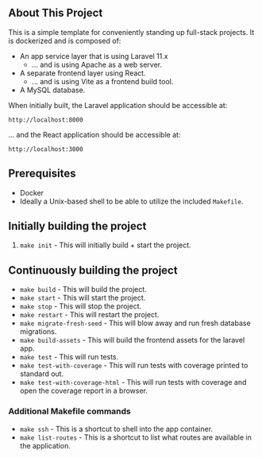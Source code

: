 ## About This Project

This is a simple template for conveniently standing up full-stack projects. It is dockerized and is composed of:

- An app service layer that is using Laravel 11.x
  - ... and is using Apache as a web server.
- A separate frontend layer using React.
  - ... and is using Vite as a frontend build tool.
- A MySQL database.

When initially built, the Laravel application should be accessible at:

```apacheconf
http://localhost:8000
```

... and the React application should be accessible at:

```apacheconf
http://localhost:3000
```

## Prerequisites

- Docker
- Ideally a Unix-based shell to be able to utilize the included `Makefile`.

## Initially building the project

1. `make init` - This will initially build + start the project.

## Continuously building the project

- `make build` - This will build the project.
- `make start` - This will start the project.
- `make stop` - This will stop the project.
- `make restart` - This will restart the project.
- `make migrate-fresh-seed` - This will blow away and run fresh database migrations.
- `make build-assets` - This will build the frontend assets for the laravel app.
- `make test` - This will run tests.
- `make test-with-coverage` - This will run tests with coverage printed to standard out.
- `make test-with-coverage-html` - This will run tests with coverage and open the coverage report in a browser.

### Additional Makefile commands

- `make ssh` - This is a shortcut to shell into the app container.
- `make list-routes` - This is a shortcut to list what routes are available in the application.
